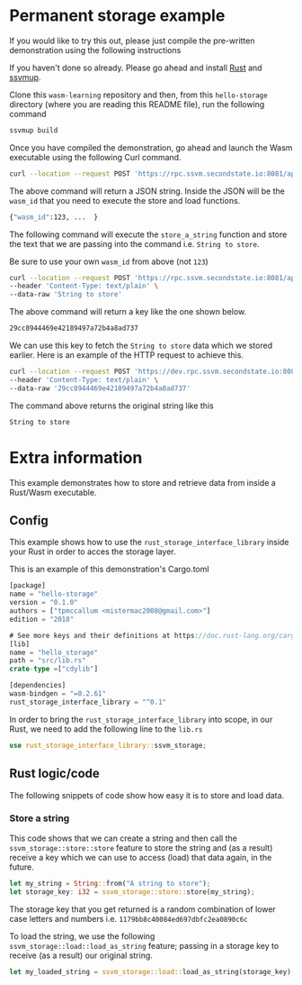# Permanent storage example

If you would like to try this out, please just compile the pre-written demonstration using the following instructions

If you haven't done so already. Please go ahead and install [Rust](https://www.rust-lang.org/tools/install) and [ssvmup](https://www.secondstate.io/articles/ssvmup/).

Clone this `wasm-learning` repository and then, from this `hello-storage` directory (where you are reading this README file), run the following command

```bash
ssvmup build
```

Once you have compiled the demonstration, go ahead and launch the Wasm executable using the following Curl command.

```bash
curl --location --request POST 'https://rpc.ssvm.secondstate.io:8081/api/executables' --header 'Content-Type: application/octet-stream' --header 'SSVM-Description: storage' --data-binary '@pkg/hello_storage_bg.wasm'
```

The above command will return a JSON string. Inside the JSON will be the `wasm_id` that you need to execute the store and load functions.

```bash
{"wasm_id":123, ...  }
```

The following command will execute the `store_a_string` function and store the text that we are passing into the command i.e. `String to store`.

Be sure to use your own `wasm_id` from above (not `123`)

```bash
curl --location --request POST 'https://rpc.ssvm.secondstate.io:8081/api/run/123/store_a_string' \
--header 'Content-Type: text/plain' \
--data-raw 'String to store'
```

The above command will return a key like the one shown below.
```bash
29cc8944469e42189497a72b4a8ad737
```

We can use this key to fetch the `String to store` data which we stored earlier. Here is an example of the HTTP request to achieve this.

```bash
curl --location --request POST 'https://dev.rpc.ssvm.secondstate.io:8081/api/run/123/load_a_string' \
--header 'Content-Type: text/plain' \
--data-raw '29cc8944469e42189497a72b4a8ad737'
```

The command above returns the original string like this

```
String to store
```

# Extra information
This example demonstrates how to store and retrieve data from inside a Rust/Wasm executable.

## Config
This example shows how to use the `rust_storage_interface_library` inside your Rust in order to acces the storage layer.

This is an example of this demonstration's Cargo.toml

```Rust
[package]
name = "hello-storage"
version = "0.1.0"
authors = ["tpmccallum <mistermac2008@gmail.com>"]
edition = "2018"

# See more keys and their definitions at https://doc.rust-lang.org/cargo/reference/manifest.html
[lib]
name = "hello_storage"
path = "src/lib.rs"
crate-type =["cdylib"]

[dependencies]
wasm-bindgen = "=0.2.61"
rust_storage_interface_library = "^0.1"
```
In order to bring the `rust_storage_interface_library` into scope, in our Rust, we need to add the following line to the `lib.rs`

```Rust
use rust_storage_interface_library::ssvm_storage;
```

## Rust logic/code
The following snippets of code show how easy it is to store and load data.

### Store a string
This code shows that we can create a string and then call the `ssvm_storage::store::store` feature to store the string and (as a result) receive a key which we can use to access (load) that data again, in the future.

```Rust
let my_string = String::from("A string to store");
let storage_key: i32 = ssvm_storage::store::store(my_string);
```

The storage key that you get returned is a random combination of lower case letters and numbers i.e. `1179bb8c40084ed697dbfc2ea0890c6c`

To load the string, we use the following `ssvm_storage::load::load_as_string` feature; passing in a storage key to receive (as a result) our original string.
```Rust
let my_loaded_string = ssvm_storage::load::load_as_string(storage_key);
```



